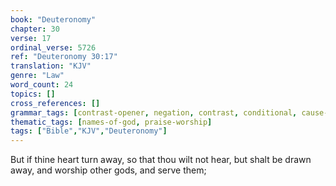 ```yaml
---
book: "Deuteronomy"
chapter: 30
verse: 17
ordinal_verse: 5726
ref: "Deuteronomy 30:17"
translation: "KJV"
genre: "Law"
word_count: 24
topics: []
cross_references: []
grammar_tags: [contrast-opener, negation, contrast, conditional, cause-effect]
thematic_tags: [names-of-god, praise-worship]
tags: ["Bible","KJV","Deuteronomy"]
---
```

But if thine heart turn away, so that thou wilt not hear, but shalt be drawn away, and worship other gods, and serve them;
